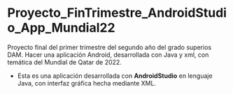 # Proyecto_FinTrimestre_AndroidStudio_App_Mundial22

Proyecto final del primer trimestre del segundo año del grado superios DAM. Hacer una aplicación Android, 
desarrollada con Java y xml, con temática del Mundial de Qatar de 2022.

- Esta es una aplicación desarrollada con **AndroidStudio** en lenguaje Java, con interfaz gráfica hecha mediante XML.
